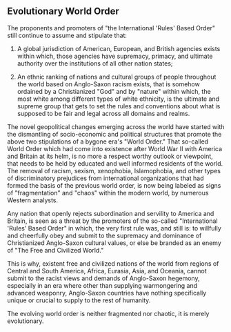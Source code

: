 ## Evolutionary World Order

The proponents and promoters of "the International 'Rules' Based Order" still continue to assume and stipulate that:

1. A global jurisdiction of American, European, and British agencies exists within which, those agencies have supremacy, primacy, and ultimate authority over the institutions of all other nation states;

1. An ethnic ranking of nations and cultural groups of people throughout the world based on Anglo-Saxon racism exists, that is somehow ordained by a Christianized "God" and by "nature" within which, the most white among different types of white ethnicity, is the ultimate and supreme group that gets to set the rules and conventions about what is supposed to be fair and legal across all domains and realms. 

The novel geopolitical changes emerging across the world have started with the dismantling of socio-economic and political structures that promote the above two stipulations of a bygone era's "World Order." That so-called World Order which had come into existence after World War II with America and Britain at its helm, is no more a respect worthy outlook or viewpoint, that needs to be held by educated and well informed residents of the world. The removal of racism, sexism, xenophobia, Islamophobia, and other types of discriminatory prejudices from international organizations that had formed the basis of the previous world order, is now being labeled as signs of "fragmentation" and "chaos" within the modern world, by numerous Western analysts.  

Any nation that openly rejects subordination and servility to America and Britain, is seen as a threat by the promoters of the so-called "International 'Rules' Based Order" in which, the very first rule was, and still is: to willfully and cheerfully obey and submit to the supremacy and dominance of Christianized Anglo-Saxon cultural values, or else be branded as an enemy of "The Free and Civilized World." 

This is why, existent free and civilized nations of the world from regions of Central and South America, Africa, Eurasia, Asia, and Oceania, cannot submit to the racist views and demands of Anglo-Saxon hegemony, especially in an era where other than supplying warmongering and advanced weaponry, Anglo-Saxon countries have nothing specifically unique or crucial to supply to the rest of humanity. 

The evolving world order is neither fragmented nor chaotic, it is merely evolutionary. 